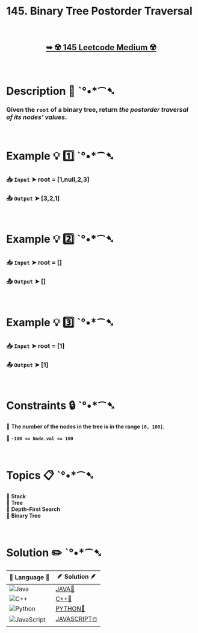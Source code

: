# 145. Binary Tree Postorder Traversal

</br>

<h2 align="center"> 

<a href="https://leetcode.com/problems/binary-tree-postorder-traversal/description/?envType=daily-question&envId=2024-08-25"><strong>➥ ☢️ 145 Leetcode Medium ☢️ </strong></a>
</h2>

</br>

# Description 📜 ˋ°•*⁀➷

### Given the `root` of a binary tree, return *the postorder traversal of its nodes' values*.

</br>

# Example 💡 1️⃣ ˋ°•*⁀➷

  ### 📥 `Input`  ➤ root = [1,null,2,3]

  ### 📤 `Output`  ➤ [3,2,1]

</br>

# Example 💡 2️⃣ ˋ°•*⁀➷

  ### 📥 `Input` ➤ root = []

  ### 📤 `Output`  ➤  []

</br>

# Example 💡 3️⃣ ˋ°•*⁀➷

  ### 📥 `Input` ➤  root = [1]

  ### 📤 `Output`  ➤ [1]

</br>

# Constraints 🔒 ˋ°•*⁀➷

🔹 **The number of the nodes in the tree is in the range `[0, 100]`.** </br>

🔹 **`-100 <= Node.val <= 100`** </br>

</br>

# Topics 📋 ˋ°•*⁀➷

🔸 **Stack**  </br>
🔸 **Tree**  </br>
🔸 **Depth-First Search**  </br>
🔸 **Binary Tree**  </br>

</br>

# Solution ✏️ ˋ°•*⁀➷

| 📒 Language 📒  | 🪶 Solution 🪶 |
| ------------- | ------------- |
|  ![Java](https://img.shields.io/badge/java-%23ED8B00.svg?style=for-the-badge&logo=openjdk&logoColor=white)  | [JAVA🍁]() |
|  ![C++](https://img.shields.io/badge/c++-%2300599C.svg?style=for-the-badge&logo=c%2B%2B&logoColor=white)  | [C++🎲]()  |
|  ![Python](https://img.shields.io/badge/python-3670A0?style=for-the-badge&logo=python&logoColor=ffdd54)    | [PYTHON🍰]() |
| ![JavaScript](https://img.shields.io/badge/javascript-%23323330.svg?style=for-the-badge&logo=javascript&logoColor=%23F7DF1E)   | [JAVASCRIPT☃️]() |
